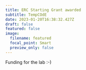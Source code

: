 ```yaml
---
title: ERC Starting Grant awarded
subtitle: TempCOdE
date: 2023-01-20T16:38:32.427Z
draft: false
featured: false
image:
  filename: featured
  focal_point: Smart
  preview_only: false
---
```

F﻿unding for the lab :-)